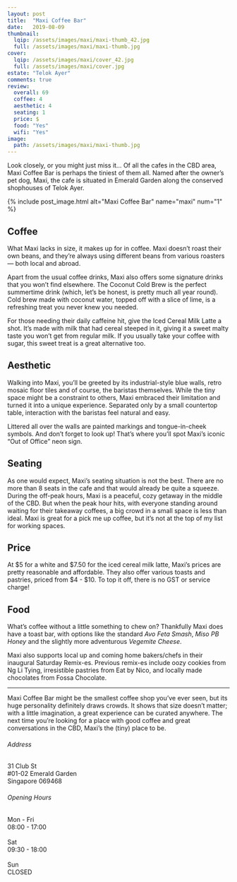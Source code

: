 ```yaml
---
layout: post
title:  "Maxi Coffee Bar"
date:   2019-08-09
thumbnail:
  lqip: /assets/images/maxi/maxi-thumb_42.jpg
  full: /assets/images/maxi/maxi-thumb.jpg
cover:
  lqip: /assets/images/maxi/cover_42.jpg
  full: /assets/images/maxi/cover.jpg
estate: "Telok Ayer"
comments: true
review:
  overall: 69
  coffee: 4
  aesthetic: 4
  seating: 1
  price: $
  food: "Yes"
  wifi: "Yes"
image:
  path: /assets/images/maxi/maxi-thumb.jpg
---
```


Look closely, or you might just miss it… Of all the cafes in the CBD area, Maxi Coffee Bar is perhaps the tiniest of them all<!--more-->. Named after the owner’s pet dog, Maxi, the cafe is situated in Emerald Garden along the conserved shophouses of Telok Ayer.

{% include post_image.html
  alt="Maxi Coffee Bar"
  name="maxi"
  num="1"
%}

## Coffee
What Maxi lacks in size, it makes up for in coffee. Maxi doesn’t roast their own beans, and they’re always using different beans from various roasters — both local and abroad.

Apart from the usual coffee drinks, Maxi also offers some signature drinks that you won’t find elsewhere. The Coconut Cold Brew is the perfect summertime drink (which, let’s be honest, is pretty much all year round). Cold brew made with coconut water, topped off with a slice of lime, is a refreshing treat you never knew you needed.

For those needing their daily caffeine hit, give the Iced Cereal Milk Latte a shot. It’s made with milk that had cereal steeped in it, giving it a sweet malty taste you won’t get from regular milk. If you usually take your coffee with sugar, this sweet treat is a great alternative too.

## Aesthetic
Walking into Maxi, you’ll be greeted by its industrial-style blue walls, retro mosaic floor tiles and of course, the baristas themselves. While the tiny space might be a constraint to others, Maxi embraced their limitation and turned it into a unique experience. Separated only by a small countertop table, interaction with the baristas feel natural and easy.

Littered all over the walls are painted markings and tongue-in-cheek symbols. And don’t forget to look up! That’s where you’ll spot Maxi’s iconic “Out of Office” neon sign.

## Seating
As one would expect, Maxi’s seating situation is not the best. There are no more than 8 seats in the cafe and that would already be quite a squeeze. During the off-peak hours, Maxi is a peaceful, cozy getaway in the middle of the CBD. But when the peak hour hits, with everyone standing around waiting for their takeaway coffees, a big crowd in a small space is less than ideal. Maxi is great for a pick me up coffee, but it’s not at the top of my list for working spaces.

## Price
At $5 for a white and $7.50 for the iced cereal milk latte, Maxi’s prices are pretty reasonable and affordable. They also offer various toasts and pastries, priced from $4 - $10. To top it off, there is no GST or service charge!

## Food
What’s coffee without a little something to chew on? Thankfully Maxi does have a toast bar, with options like the standard _Avo Feta Smash_, _Miso PB Honey_ and the slightly more adventurous _Vegemite Cheese_.

Maxi also supports local up and coming home bakers/chefs in their inaugural Saturday Remix-es. Previous remix-es include oozy cookies from Ng Li Tying, irresistible pastries from Eat by Nico, and locally made chocolates from Fossa Chocolate.

<hr class="text-divider">

Maxi Coffee Bar might be the smallest coffee shop you’ve ever seen, but its huge personality definitely draws crowds. It shows that size doesn’t matter; with a little imagination, a great experience can be curated anywhere. The next time you’re looking for a place with good coffee and great conversations in the CBD, Maxi’s the (tiny) place to be.

<div class="info">
  <div class="info__address">
    <h6>Address</h6>
    <p>
      31 Club St<!--
      --><br>
      #01-02 Emerald Garden<!--
      --><br>
      Singapore 069468
    </p>
  </div>
  <div class="info__opening">
    <h6>Opening Hours</h6>
    <p>
      Mon - Fri
      <br>
      08:00 - 17:00
      <br><br>
      Sat
      <br>
      09:30 - 18:00
      <br><br>
      Sun
      <br>
      CLOSED
    </p>
  </div>
</div>